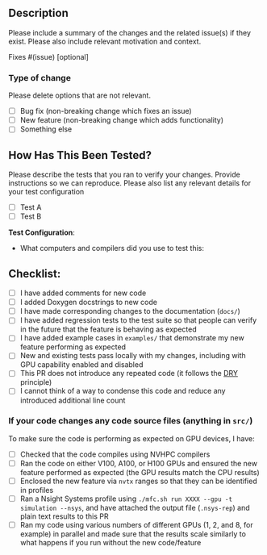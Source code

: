 ## Description

Please include a summary of the changes and the related issue(s) if they exist.
Please also include relevant motivation and context.

Fixes #(issue) [optional]

### Type of change

Please delete options that are not relevant.

- [ ] Bug fix (non-breaking change which fixes an issue)
- [ ] New feature (non-breaking change which adds functionality)
- [ ] Something else

## How Has This Been Tested?

Please describe the tests that you ran to verify your changes. 
Provide instructions so we can reproduce. 
Please also list any relevant details for your test configuration

- [ ] Test A
- [ ] Test B

**Test Configuration**:

* What computers and compilers did you use to test this:

## Checklist:

- [ ] I have added comments for new code
- [ ] I added Doxygen docstrings to new code
- [ ] I have made corresponding changes to the documentation (`docs/`)
- [ ] I have added regression tests to the test suite so that people can verify in the future that the feature is behaving as expected
- [ ] I have added example cases in `examples/` that demonstrate my new feature performing as expected
- [ ] New and existing tests pass locally with my changes, including with GPU capability enabled and disabled
- [ ] This PR does not introduce any repeated code (it follows the [DRY](https://en.wikipedia.org/wiki/Don%27t_repeat_yourself) principle)
- [ ] I cannot think of a way to condense this code and reduce any introduced additional line count

### If your code changes any code source files (anything in `src/`)

To make sure the code is performing as expected on GPU devices, I have:
- [ ] Checked that the code compiles using NVHPC compilers
- [ ] Ran the code on either V100, A100, or H100 GPUs and ensured the new feature performed as expected (the GPU results match the CPU results)
- [ ] Enclosed the new feature via `nvtx` ranges so that they can be identified in profiles
- [ ] Ran a Nsight Systems profile using `./mfc.sh run XXXX --gpu -t simulation --nsys`, and have attached the output file (`.nsys-rep`) and plain text results to this PR
- [ ] Ran my code using various numbers of different GPUs (1, 2, and 8, for example) in parallel and made sure that the results scale similarly to what happens if you run without the new code/feature

